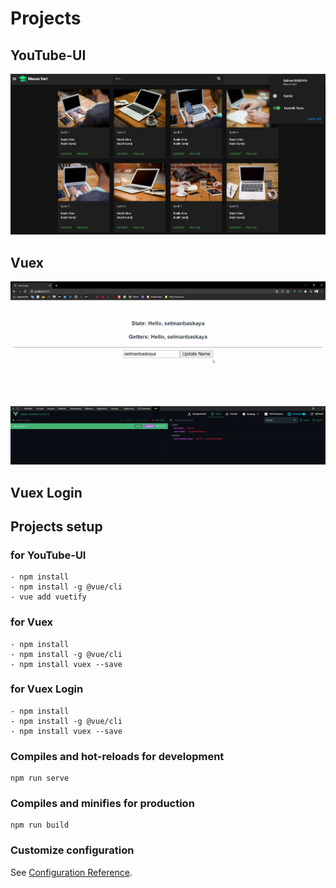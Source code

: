 # Projects
## YouTube-UI
![](YouTube-UI/git-img/index-conf.jpg)

## Vuex
![](Vuex/vuex-trying.gif)

## Vuex Login

## Projects setup
### for YouTube-UI
```
- npm install
- npm install -g @vue/cli
- vue add vuetify
```

### for Vuex
```
- npm install
- npm install -g @vue/cli
- npm install vuex --save
```

### for Vuex Login
```
- npm install
- npm install -g @vue/cli
- npm install vuex --save
```

### Compiles and hot-reloads for development
```
npm run serve
```

### Compiles and minifies for production
```
npm run build
```

### Customize configuration
See [Configuration Reference](https://cli.vuejs.org/config/).
